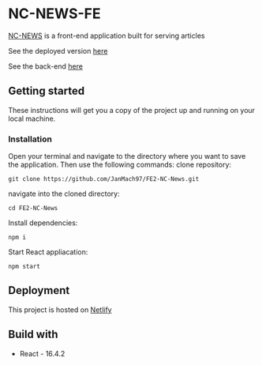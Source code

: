 # NC-NEWS-FE
[NC-NEWS](https://jan-nc-news.netlify.com/) is a front-end application built for serving articles

See the deployed version [here](https://jan-nc-news.netlify.com/)

See the back-end [here](https://github.com/JanMach97/BE2-northcoders-news)

## Getting started

These instructions will get you a copy of the project up and running on your local machine.

### Installation

Open your terminal and navigate to the directory where you want to save the application.
Then use the following commands:
clone repository:
```
git clone https://github.com/JanMach97/FE2-NC-News.git
```
navigate into the cloned directory:
```
cd FE2-NC-News
```
Install dependencies:
```
npm i 
```
Start React appliacation:
```
npm start
```

## Deployment

This project is hosted on [Netlify](https://www.netlify.com/)

## Build with

- React - 16.4.2 
